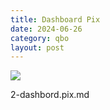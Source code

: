 ```yaml
---
title: Dashboard Pix
date: 2024-06-26
category: qbo
layout: post
---
```


![](/assets/images/)
    
2-dashbord.pix.md
